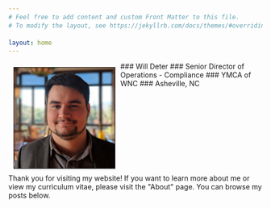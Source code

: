 ```yaml
---
# Feel free to add content and custom Front Matter to this file.
# To modify the layout, see https://jekyllrb.com/docs/themes/#overriding-theme-defaults

layout: home
---
```


<img src="/assets/will.jpg" width="200" height="auto" border="1px solid #000" align="left" hspace="10" vspace="10">
### Will Deter
### Senior Director of Operations - Compliance
### YMCA of WNC
### Asheville, NC

<br clear="left"/>
Thank you for visiting my website!  If you want to learn more about me or view my curriculum vitae, please visit the "About" page.  You can browse my posts below.



